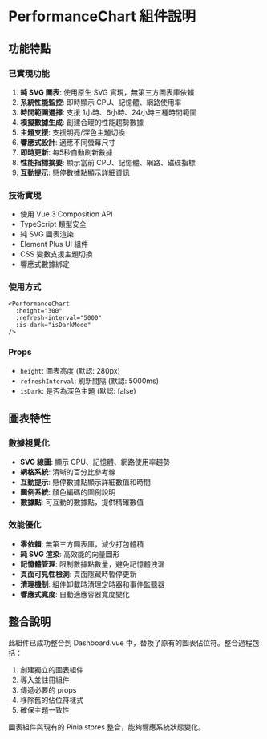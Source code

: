 # PerformanceChart 組件說明

## 功能特點

### 已實現功能
1. **純 SVG 圖表**: 使用原生 SVG 實現，無第三方圖表庫依賴
2. **系統性能監控**: 即時顯示 CPU、記憶體、網路使用率
3. **時間範圍選擇**: 支援 1小時、6小時、24小時三種時間範圍
4. **模擬數據生成**: 創建合理的性能趨勢數據
5. **主題支援**: 支援明亮/深色主題切換
6. **響應式設計**: 適應不同螢幕尺寸
7. **即時更新**: 每5秒自動刷新數據
8. **性能指標摘要**: 顯示當前 CPU、記憶體、網路、磁碟指標
9. **互動提示**: 懸停數據點顯示詳細資訊

### 技術實現
- 使用 Vue 3 Composition API
- TypeScript 類型安全
- 純 SVG 圖表渲染
- Element Plus UI 組件
- CSS 變數支援主題切換
- 響應式數據綁定

### 使用方式
```vue
<PerformanceChart
  :height="300"
  :refresh-interval="5000"
  :is-dark="isDarkMode"
/>
```

### Props
- `height`: 圖表高度 (默認: 280px)
- `refreshInterval`: 刷新間隔 (默認: 5000ms)
- `isDark`: 是否為深色主題 (默認: false)

## 圖表特性

### 數據視覺化
- **SVG 線圖**: 顯示 CPU、記憶體、網路使用率趨勢
- **網格系統**: 清晰的百分比參考線
- **互動提示**: 懸停數據點顯示詳細數值和時間
- **圖例系統**: 顏色編碼的圖例說明
- **數據點**: 可互動的數據點，提供精確數值

### 效能優化
- **零依賴**: 無第三方圖表庫，減少打包體積
- **純 SVG 渲染**: 高效能的向量圖形
- **記憶體管理**: 限制數據點數量，避免記憶體洩漏
- **頁面可見性檢測**: 頁面隱藏時暫停更新
- **清理機制**: 組件卸載時清理定時器和事件監聽器
- **響應式寬度**: 自動適應容器寬度變化

## 整合說明

此組件已成功整合到 Dashboard.vue 中，替換了原有的圖表佔位符。整合過程包括：

1. 創建獨立的圖表組件
2. 導入並註冊組件
3. 傳遞必要的 props
4. 移除舊的佔位符樣式
5. 確保主題一致性

圖表組件與現有的 Pinia stores 整合，能夠響應系統狀態變化。
